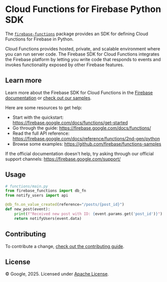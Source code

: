 # Cloud Functions for Firebase Python SDK

The [`firebase-functions`](https://pypi.org/project/firebase-functions/) package provides an SDK for defining Cloud Functions for Firebase in Python.

Cloud Functions provides hosted, private, and scalable environment where you can run server code. The Firebase SDK for Cloud Functions integrates the Firebase platform by letting you write code that responds to events and invokes functionality exposed by other Firebase features.

## Learn more

Learn more about the Firebase SDK for Cloud Functions in the [Firebase documentation](https://firebase.google.com/docs/functions/) or [check out our samples](https://github.com/firebase/functions-samples).

Here are some resources to get help:

- Start with the quickstart: <https://firebase.google.com/docs/functions/get-started>
- Go through the guide: <https://firebase.google.com/docs/functions/>
- Read the full API reference: <https://firebase.google.com/docs/reference/functions/2nd-gen/python>
- Browse some examples: <https://github.com/firebase/functions-samples>

If the official documentation doesn't help, try asking through our official support channels: <https://firebase.google.com/support/>

## Usage

```python
# functions/main.py
from firebase_functions import db_fn
from notify_users import api

@db_fn.on_value_created(reference="/posts/{post_id}")
def new_post(event):
    print(f"Received new post with ID: {event.params.get('post_id')}")
    return notifyUsers(event.data)
```

## Contributing

To contribute a change, [check out the contributing guide](.github/CONTRIBUTING.md).

## License

© Google, 2025. Licensed under [Apache License](LICENSE).

